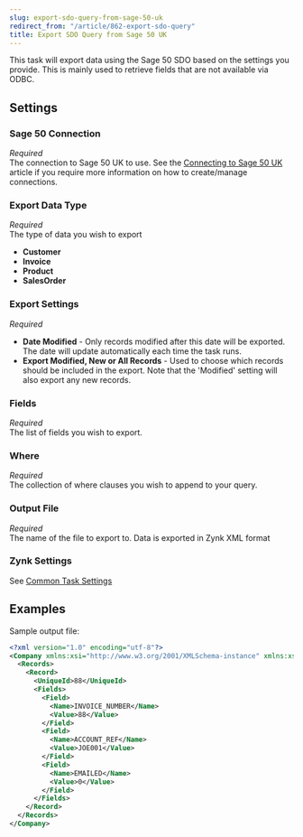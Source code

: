 ```yaml
---
slug: export-sdo-query-from-sage-50-uk
redirect_from: "/article/862-export-sdo-query"
title: Export SDO Query from Sage 50 UK
---
```

This task will export data using the Sage 50 SDO based on the settings you provide. This is mainly used to retrieve fields that are not available via ODBC.

## Settings
### Sage 50 Connection
_Required_  
The connection to Sage 50 UK to use.  See the [Connecting to Sage 50 UK](connecting-to-sage-50-uk) article if you require more information on how to create/manage connections.

### Export Data Type
_Required_  
The type of data you wish to export

 * **Customer**
 * **Invoice**
 * **Product**
 * **SalesOrder**

### Export Settings
_Required_  

 * **Date Modified** - Only records modified after this date will be exported. The date will update automatically each time the task runs.
 * **Export Modified, New or All Records** - Used to choose which records should be included in the export. Note that the 'Modified' setting will also export any new records.

### Fields
_Required_  
The list of fields you wish to export.

### Where
_Required_  
The collection of where clauses you wish to append to your query.

### Output File
_Required_  
The name of the file to export to. Data is exported in Zynk XML format

### Zynk Settings
See [Common Task Settings](common-task-settings)

## Examples
Sample output file:

```xml
<?xml version="1.0" encoding="utf-8"?>
<Company xmlns:xsi="http://www.w3.org/2001/XMLSchema-instance" xmlns:xsd="http://www.w3.org/2001/XMLSchema">
  <Records>
    <Record>
      <UniqueId>88</UniqueId>
      <Fields>
        <Field>
          <Name>INVOICE_NUMBER</Name>
          <Value>88</Value>
        </Field>
        <Field>
          <Name>ACCOUNT_REF</Name>
          <Value>JOE001</Value>
        </Field>
        <Field>
          <Name>EMAILED</Name>
          <Value>0</Value>
        </Field>
      </Fields>
    </Record>
  </Records>
</Company>
```